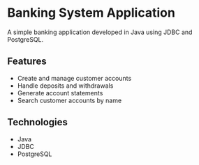 # Banking System Application

A simple banking application developed in Java using JDBC and PostgreSQL.

## Features

- Create and manage customer accounts
- Handle deposits and withdrawals
- Generate account statements
- Search customer accounts by name

## Technologies

- Java
- JDBC
- PostgreSQL

